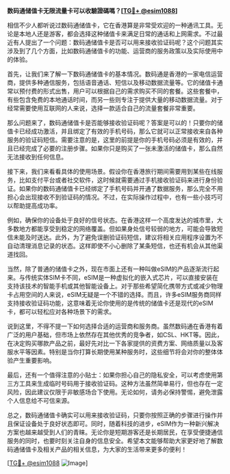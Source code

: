 **数码通储值卡无限流量卡可以收驗證碼嗎？[[TG💪+ @esim1088](https://t.me/s/esim1088)]**

相信不少人都听说过数码通储值卡，它在香港算是非常受欢迎的一种通讯工具。无论是本地人还是游客，都会选择这种储值卡来满足日常的通话和上网需求。不过最近有人提出了一个问题：数码通储值卡是否可以用来接收验证码呢？这个问题其实涉及到了几个方面，比如数码通储值卡的功能、运营商的服务政策以及实际使用中的体验。

首先，让我们来了解一下数码通储值卡的基本情况。数码通是香港的一家电信运营商，提供多种通信服务，包括语音通话、短信以及移动数据流量等。它的储值卡通常以预付费的形式出售，用户可以根据自己的需求购买不同的套餐。这些套餐中，有些包含免费的本地通话时间，而另一些则专注于提供大量的移动数据流量。对于经常需要使用互联网的人来说，选择一款适合自己的流量套餐非常重要。

那么问题来了，数码通储值卡是否能够接收验证码呢？答案是可以的！只要你的储值卡已经成功激活，并且绑定了有效的手机号码，那么它就可以正常接收来自各种服务的验证码短信。需要注意的是，这里的前提是你的手机号码必须是有效的，并且已经完成了必要的注册步骤。如果你只是购买了一张未激活的储值卡，那么自然无法接收到任何信息。

接下来，我们来看看具体的使用场景。假设你在香港旅行期间需要用到某些在线服务，比如支付平台或者社交软件，这时候就需要通过手机接收验证码来进行身份验证。如果你的数码通储值卡已经绑定了手机号码并开通了数据服务，那么完全不用担心会出现接收不到验证码的情况。不过，在实际操作过程中，也有一些小技巧可以帮助提高成功率。

例如，确保你的设备处于良好的信号状态。在香港这样一个高度发达的城市里，大多数地方都能享受到稳定的网络覆盖。但如果身处信号较弱的地方，可能会导致短信未能及时送达。此外，为了避免误删验证码短信，建议将相关应用程序设置为不自动清理消息记录的状态。这样即使不小心删除了某条短信，也还有机会从其他渠道找回。

当然，除了普通的储值卡之外，现在市面上还有一种叫做eSIM的产品逐渐流行起来。与传统实体SIM卡不同，eSIM是一种虚拟化的嵌入式芯片，可以直接安装在支持该技术的智能手机或其他智能设备上。对于那些希望简化携带方式或减少物理卡占用空间的人来说，eSIM无疑是一个不错的选择。而且，许多eSIM服务商同样支持接收验证码功能，这意味着无论你使用的是传统的储值卡还是现代的eSIM卡，都可以轻松应对各种场景下的需求。

说到这里，不得不提一下如何选择合适的运营商和服务商。虽然数码通在香港有着广泛的用户基础，但市场上依然存在其他优秀的竞争者，如CSL、HKT等。因此，在决定购买哪款产品之前，最好先对比一下各家提供的资费方案、网络质量以及客服水平等因素。特别是当你打算长期使用某种服务时，这些细节将会对你的整体体验产生重要影响。

最后，还有一个值得注意的小贴士：如果你担心自己的隐私安全，可以考虑使用第三方工具来生成临时号码用于接收验证码。这种方法虽然简单易行，但也存在一定风险，因此建议仅限于非敏感场合下使用。无论如何，请务必保持警惕，避免泄露个人信息给不可信来源。

总之，数码通储值卡确实可以用来接收验证码，只要你按照正确的步骤进行操作并且保证设备处于良好状态即可。同时，随着科技的进步，eSIM作为一种新兴解决方案也越来越受到人们的青睐。无论你是短期游客还是长期居民，在享受便捷通信服务的同时，也要时刻关注自身的信息安全。希望本文能够帮助大家更好地了解数码通储值卡及相关产品的相关信息，为大家的生活带来更多的便利！

[[TG💪+ @esim1088](https://t.me/s/esim1088) ![Image](https://i.postimg.cc/4NQfJmqS/Snipaste-2025-05-13-00-14-12.png)]
